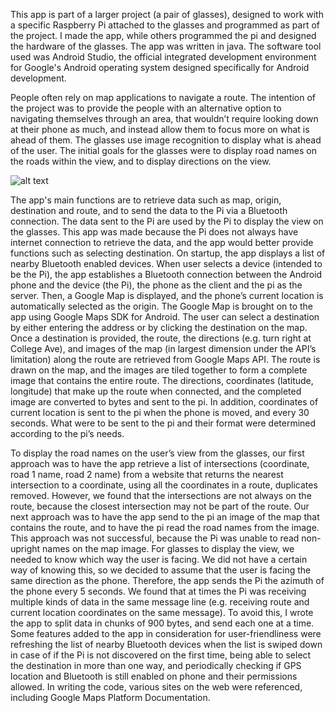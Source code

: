This app is part of a larger project (a pair of glasses), designed to work with a specific Raspberry Pi attached to the glasses and programmed as part of the project. I made the app, while others programmed the pi and designed the hardware of the glasses. The app was written in java. The software tool used was Android Studio, the official integrated development environment for Google's Android operating system designed specifically for Android development. 

People often rely on map applications to navigate a route. The intention of the project was to provide the people with an alternative option to navigating themselves through an area, that wouldn’t require looking down at their phone as much, and instead allow them to focus more on what is ahead of them. The glasses use image recognition to display what is ahead of the user. The initial goals for the glasses were to display road names on the roads within the view, and to display directions on the view. 

![alt text](https://raw.githubusercontent.com/yk9326/Android-app-for-project/master/block_diagram.png)

The app's main functions are to retrieve data such as map, origin, destination and route, and to send the data to the Pi via a Bluetooth connection. The data sent to the Pi are used by the Pi to display the view on the glasses. This app was made because the Pi does not always have internet connection to retrieve the data, and the app would better provide functions such as selecting destination. On startup, the app displays a list of nearby Bluetooth enabled devices. When user selects a device (intended to be the Pi), the app establishes a Bluetooth connection between the Android phone and the device (the Pi), the phone as the client and the pi as the server. Then, a Google Map is displayed, and the phone’s current location is automatically selected as the origin. The Google Map is brought on to the app using Google Maps SDK for Android. The user can select a destination by either entering the address or by clicking the destination on the map. Once a destination is provided, the route, the directions (e.g. turn right at College Ave), and images of the map (in largest dimension under the API’s limitation) along the route are retrieved from Google Maps API. The route is drawn on the map, and the images are tiled together to form a complete image that contains the entire route. The directions, coordinates (latitude, longitude) that make up the route when connected, and the completed image are converted to bytes and sent to the pi. In addition, coordinates of current location is sent to the pi when the phone is moved, and every 30 seconds. What were to be sent to the pi and their format were determined according to the pi’s needs.

To display the road names on the user’s view from the glasses, our first approach was to have the app retrieve a list of intersections (coordinate, road 1 name, road 2 name) from a website that returns the nearest intersection to a coordinate, using all the coordinates in a route, duplicates removed. However, we found that the intersections are not always on the route, because the closest intersection may not be part of the route. Our next approach was to have the app send to the pi an image of the map that contains the route, and to have the pi read the road names from the image. This approach was not successful, because the Pi was unable to read non-upright names on the map image. 
For glasses to display the view, we needed to know which way the user is facing. We did not have a certain way of knowing this, so we decided to assume that the user is facing the same direction as the phone. Therefore, the app sends the Pi the azimuth of the phone every 5 seconds. We found that at times the Pi was receiving multiple kinds of data in the same message line (e.g. receiving route and current location coordinates on the same message). To avoid this, I wrote the app to split data in chunks of 900 bytes, and send each one at a time. 
Some features added to the app in consideration for user-friendliness were refreshing the list of nearby Bluetooth devices when the list is swiped down in case of if the Pi is not discovered on the first time, being able to select the destination in more than one way, and periodically checking if GPS location and Bluetooth is still enabled on phone and their permissions allowed.
In writing the code, various sites on the web were referenced, including Google Maps Platform Documentation. 

